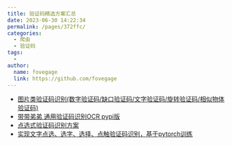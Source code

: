 ```yaml
---
title: 验证码精选方案汇总
date: 2023-06-30 14:22:34
permalink: /pages/372ffc/
categories:
  - 爬虫
  - 验证码
tags:
  - 
author: 
  name: fovegage
  link: https://github.com/fovegage
---
```

- [图片类验证码识别(数字验证码/缺口验证码/文字验证码/旋转验证码/相似物体验证码)](https://github.com/anexplore/cnn_for_captcha)
- [带带弟弟 通用验证码识别OCR pypi版](https://github.com/sml2h3/ddddocr)
- [点选式验证码识别方案](https://github.com/AaronJny/captcha_detection)
- [实现文字点选、选字、选择、点触验证码识别，基于pytorch训练](https://github.com/MgArcher/Text_select_captcha/tree/2ea3d98af2f527abea4b0f3627909c685834ac15)
